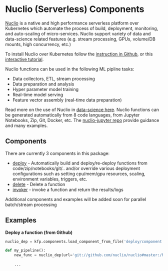 # Nuclio (Serverless) Components

[Nuclio](https://nuclio.io/) is a native and high performance serverless platform over Kubernetes
which automate the process of build, deployment, monitoring, and auto-scaling of micro-services.
Nuclio support variety of data and data-science related features (e.g. stream processing, 
GPUs, volume/DB mounts, high concurrency, etc.)

To install Nuclio over Kubernetes follow the [instruction in Github](https://github.com/nuclio/nuclio), 
or this [interactive tutorial](https://www.katacoda.com/javajon/courses/kubernetes-serverless/nuclio).

Nuclio functions can be used in the following ML pipline tasks:
* Data collectors, ETL, stream processing
* Data preparation and analysis
* Hyper parameter model training
* Real-time model serving
* Feature vector assembly (real-time data preparation)
 
Read more on the use of Nuclio in [data-science here](https://towardsdatascience.com/serverless-can-it-simplify-data-science-projects-8821369bf3bd).
Nuclio functions can be generated automatically from 8 code languages, from Jupyter Notebooks, Zip, Git, Docker, etc.
The [nuclio-jupyter repo](https://github.com/nuclio/nuclio-jupyter) provide guidance and many examples.
 
## Components 
 
There are currently 3 components in this package:
* [deploy](deploy/component.yaml) - Automatically build and deploy/re-deploy functions
  from code/zip/notebooks/git/.. and/or override various deployment configurations such as
  setting cpu/mem/gpu resources, scaling, environment variables, triggers, etc.
* [delete](delete/component.yaml) - Delete a function
* [invoker](invoker/component.yaml) - invoke a function and return the results/logs
 
Additional components and examples will be added soon for parallel batch/stream processing    

## Examples

**Deploy a function (from Github)**

```python
nuclio_dep = kfp.components.load_component_from_file('deploy/component.yaml')

def my_pipeline():
    new_func = nuclio_dep(url='git://github.com/nuclio/nuclio#master:/hack/examples/python/helloworld', name='myfunc', project='myproj', tag='0.11') 
    
    ...
```
